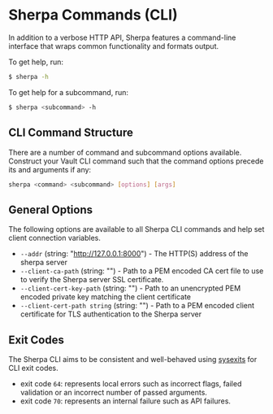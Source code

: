 # Sherpa Commands (CLI)

In addition to a verbose HTTP API, Sherpa features a command-line interface that wraps common functionality and formats output.

To get help, run:
```bash
$ sherpa -h
```

To get help for a subcommand, run:
```bash
$ sherpa <subcommand> -h
```

## CLI Command Structure

There are a number of command and subcommand options available. Construct your Vault CLI command such that the command options precede its and arguments if any:

```bash
sherpa <command> <subcommand> [options] [args]
```

## General Options

The following options are available to all Sherpa CLI commands and help set client connection variables.

* `--addr` (string: "http://127.0.0.1:8000") - The HTTP(S) address of the sherpa server
* `--client-ca-path` (string: "") - Path to a PEM encoded CA cert file to use to verify the Sherpa server SSL certificate.
* `--client-cert-key-path` (string: "") - Path to an unencrypted PEM encoded private key matching the client certificate
* `--client-cert-path string` (string: "") - Path to a PEM encoded client certificate for TLS authentication to the Sherpa server

## Exit Codes

The Sherpa CLI aims to be consistent and well-behaved using [sysexits](https://github.com/sean-/sysexits) for CLI exit codes.

* exit code `64`: represents local errors such as incorrect flags, failed validation or an incorrect number of passed arguments.
* exit code `70`: represents an internal failure such as API failures.
